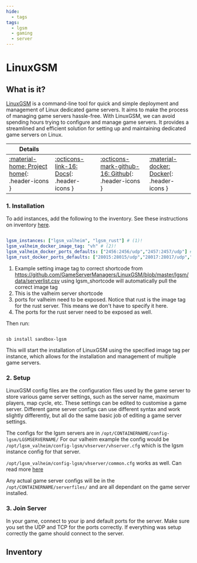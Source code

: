 ```yaml
---
hide:
  - tags
tags:
  - lgsm
  - gaming
  - server
---
```


# LinuxGSM

## What is it?

[LinuxGSM](https://linuxgsm.com) is a command-line tool for quick and simple deployment and management of Linux dedicated game servers. It aims to make the process of managing game servers hassle-free. With LinuxGSM, we can avoid spending hours trying to configure and manage game servers. It provides a streamlined and efficient solution for setting up and maintaining dedicated game servers on Linux.

| Details     |             |             |             |
|-------------|-------------|-------------|-------------|
| [:material-home: Project home](https://linuxgsm.com){: .header-icons } | [:octicons-link-16: Docs](https://docs.linuxgsm.com){: .header-icons } | [:octicons-mark-github-16: Github](https://github.com/GameServerManagers/LinuxGSM){: .header-icons } | [:material-docker: Docker](https://hub.docker.com/r/gameservermanagers/gameserver){: .header-icons }|

### 1. Installation

To add instances, add the following to the inventory. See these instructions on inventory [here](../../saltbox/inventory/index.md).

``` yaml title="Inventory"

lgsm_instances: ["lgsm_valheim", "lgsm_rust"] # (1)!
lgsm_valheim_docker_image_tag: "vh" # (2)!
lgsm_valheim_docker_ports_defaults: ["2456:2456/udp","2457:2457/udp"] # (3)!
lgsm_rust_docker_ports_defaults: ["28015:28015/udp","28017:28017/udp","28082:28082/udp"] # (4)!

```

1. Example setting image tag to correct shortcode from <https://github.com/GameServerManagers/LinuxGSM/blob/master/lgsm/data/serverlist.csv> using lgsm_shortcode will automatically pull the correct image tag
2. This is the valheim server shortcode
3. ports for valheim need to be exposed. Notice that rust is the image tag for the rust server. This means we don't have to specify it here.
4. The ports for the rust server need to be exposed as well.

Then run:

``` shell

sb install sandbox-lgsm

```

This will start the installation of LinuxGSM using the specified image tag per instance, which allows for the installation and management of multiple game servers.

### 2. Setup

LinuxGSM config files are the configuration files used by the game server to store various game server settings, such as the server name, maximum players, map cycle, etc. These settings can be edited to customise a game server. Different game server configs can use different syntax and work slightly differently, but all do the same basic job of editing a game server settings.

The configs for the lgsm servers are in `/opt/CONTAINERNAME/config-lgsm/LGSMSERVERNAME/`
For our valheim example the config would be `/opt/lgsm_valheim/config-lgsm/vhserver/vhserver.cfg` which is the lgsm instance config for that server.

`/opt/lgsm_valheim/config-lgsm/vhserver/common.cfg` works as well. Can read more [here](https://docs.linuxgsm.com/configuration/game-server-config)

Any actual game server configs will be in the `/opt/CONTAINERNAME/serverfiles/` and are all dependant on the game server installed.

### 3. Join Server

In your game, connect to your ip and default ports for the server. Make sure you set the UDP and TCP for the ports correctly. If everything was setup correctly the game should connect to the server.

## Inventory
<!-- BEGIN SALTBOX MANAGED VARIABLES SECTION -->
<!-- END SALTBOX MANAGED VARIABLES SECTION -->
